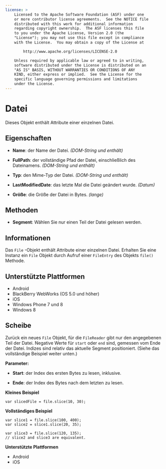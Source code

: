 ```yaml
---
license: >
    Licensed to the Apache Software Foundation (ASF) under one
    or more contributor license agreements.  See the NOTICE file
    distributed with this work for additional information
    regarding copyright ownership.  The ASF licenses this file
    to you under the Apache License, Version 2.0 (the
    "License"); you may not use this file except in compliance
    with the License.  You may obtain a copy of the License at

        http://www.apache.org/licenses/LICENSE-2.0

    Unless required by applicable law or agreed to in writing,
    software distributed under the License is distributed on an
    "AS IS" BASIS, WITHOUT WARRANTIES OR CONDITIONS OF ANY
    KIND, either express or implied.  See the License for the
    specific language governing permissions and limitations
    under the License.
---
```


# Datei

Dieses Objekt enthält Attribute einer einzelnen Datei.

## Eigenschaften

*   **Name**: der Name der Datei. *(DOM-String und enthält)*

*   **FullPath**: der vollständige Pfad der Datei, einschließlich des Dateinamens. *(DOM-String und enthält)*

*   **Typ**: den Mime-Typ der Datei. *(DOM-String und enthält)*

*   **LastModifiedDate**: das letzte Mal die Datei geändert wurde. *(Datum)*

*   **Größe**: die Größe der Datei in Bytes. *(lange)*

## Methoden

*   **Segment**: Wählen Sie nur einen Teil der Datei gelesen werden.

## Informationen

Das `File` -Objekt enthält Attribute einer einzelnen Datei. Erhalten Sie eine Instanz ein `File` Objekt durch Aufruf einer `FileEntry` des Objekts `file()` Methode.

## Unterstützte Plattformen

*   Android
*   BlackBerry WebWorks (OS 5.0 und höher)
*   iOS
*   Windows Phone 7 und 8
*   Windows 8

## Scheibe

Zurück ein neues `File` Objekt, für die `FileReader` gibt nur den angegebenen Teil der Datei. Negative Werte für `start` oder `end` sind, gemessen vom Ende der Datei. Indizes sind relativ das aktuelle Segment positioniert. (Siehe das vollständige Beispiel weiter unten.)

**Parameter:**

*   **Start**: der Index des ersten Bytes zu lesen, inklusive.

*   **Ende**: der Index des Bytes nach dem letzten zu lesen.

**Kleines Beispiel**

    var slicedFile = file.slice(10, 30);
    

**Vollständiges Beispiel**

    var slice1 = file.slice(100, 400);
    var slice2 = slice1.slice(20, 35);
    
    var slice3 = file.slice(120, 135);
    // slice2 and slice3 are equivalent.
    

**Unterstützte Plattformen**

*   Android
*   iOS